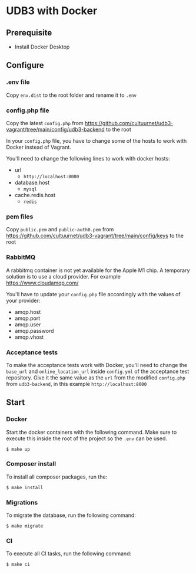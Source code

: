 # UDB3 with Docker

## Prerequisite
- Install Docker Desktop

## Configure

### .env file
Copy `env.dist` to the root folder and rename it to `.env`

### config.php file

Copy the latest `config.php` from https://github.com/cultuurnet/udb3-vagrant/tree/main/config/udb3-backend to the root

In your `config.php` file, you have to change some of the hosts to work with Docker instead of Vagrant.

You'll need to change the following lines to work with docker hosts:
- url
  - `http://localhost:8000`
- database.host
  - `mysql`
- cache.redis.host
  - `redis`

### pem files

Copy `public.pem` and `public-auth0.pem` from https://github.com/cultuurnet/udb3-vagrant/tree/main/config/keys to the root

### RabbitMQ

A rabbitmq container is not yet available for the Apple M1 chip. A temporary solution is to use a cloud provider. For example https://www.cloudamqp.com/

You'll have to update your `config.php` file accordingly with the values of your provider:
- amqp.host
- amqp.port
- amqp.user
- amqp.password
- amqp.vhost


### Acceptance tests

To make the acceptance tests work with Docker, you'll need to change the `base_url` and `online_location_url` inside `config.yml` of the acceptance test repository.
Give it the same value as the `url` from the modified `config.php` from `udb3-backend`, in this example `http://localhost:8000`

## Start

### Docker

Start the docker containers with the following command. Make sure to execute this inside the root of the project so the `.env` can be used.
```
$ make up
```

### Composer install

To install all composer packages, run the:
```
$ make install
```

### Migrations

To migrate the database, run the following command:
```
$ make migrate
```

### CI

To execute all CI tasks, run the following command:
```
$ make ci
```